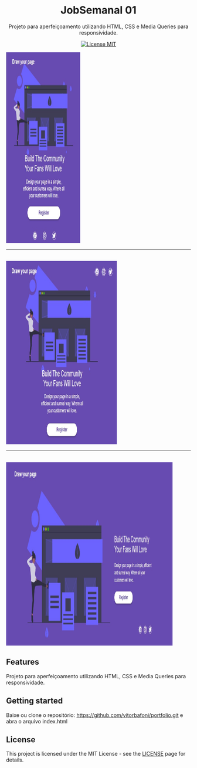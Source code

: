 <h1 align="center">
JobSemanal 01
</h1>

<p align="center">Projeto para aperfeiçoamento utilizando HTML, CSS e Media Queries para responsividade.</p>

<p align="center">
  <a href="https://opensource.org/licenses/MIT">
    <img src="https://img.shields.io/badge/License-MIT-blue.svg" alt="License MIT">
  </a>
</p>

<div>
  <img src="prints/01 - Mobile.jpg" alt="demo" height="520" width="40%">
  <br>
  <hr>
  <br>
  <img src="prints/02 - Tablet.jpg" alt="demo" height="500" width="60%">
  <br>
  <hr>
  <br>
  <img src="prints/03 - Desktop.jpg" alt="demo" height="500" width="90%">
</div>

## Features

Projeto para aperfeiçoamento utilizando HTML, CSS e Media Queries para responsividade.


## Getting started

Baixe ou clone o repositório: https://github.com/vitorbafoni/portfolio.git e abra o arquivo index.html


## License

This project is licensed under the MIT License - see the [LICENSE](https://opensource.org/licenses/MIT) page for details.
